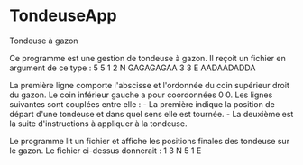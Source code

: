 # TondeuseApp
Tondeuse à gazon

Ce programme est une gestion de tondeuse à gazon. Il reçoit un fichier en argument de ce type :
5 5
1 2 N
GAGAGAGAA
3 3 E
AADAADADDA

La première ligne comporte l'abscisse et l'ordonnée du coin supérieur droit du gazon. Le coin inférieur gauche a pour coordonnées 0 0.
Les lignes suivantes sont couplées entre elle :
    - La première indique la position de départ d'une tondeuse et dans quel sens elle est tournée.
    - La deuxième est la suite d'instructions à appliquer à la tondeuse.

Le programme lit un fichier et affiche les positions finales des tondeuse sur le gazon.
Le fichier ci-dessus donnerait :
1 3 N
5 1 E
